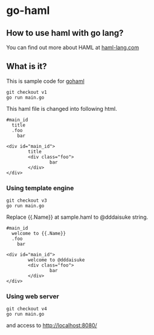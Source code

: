 go-haml
=======

How to use haml with go lang?
---

You can find out more about HAML at [haml-lang.com](http://haml.info/)

What is it?
---

This is sample code for [gohaml](https://github.com/realistschuckle/gohaml)

```
git checkout v1
go run main.go
```

This haml file is changed into following html.

```
#main_id
  title
  .foo
    bar
```

```
<div id="main_id">
        title
        <div class="foo">
                bar
        </div>
</div>
```

### Using template engine
```
git checkout v3
go run main.go
```

Replace {{.Name}} at sample.haml to @dddaisuke string.

```
#main_id
  welcome to {{.Name}}
  .foo
    bar
```

```
<div id="main_id">
        welcome to @dddaisuke
        <div class="foo">
                bar
        </div>
</div>
```

### Using web server
```
git checkout v4
go run main.go
```
and access to [http://localhost:8080/](http://localhost:8080/)
